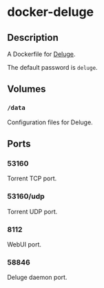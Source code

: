 # docker-deluge

## Description

A Dockerfile for [Deluge](http://deluge-torrent.org/).

The default password is `deluge`.

## Volumes

### `/data`

Configuration files for Deluge.

## Ports

### 53160

Torrent TCP port.

### 53160/udp

Torrent UDP port.

### 8112

WebUI port.

### 58846

Deluge daemon port.

